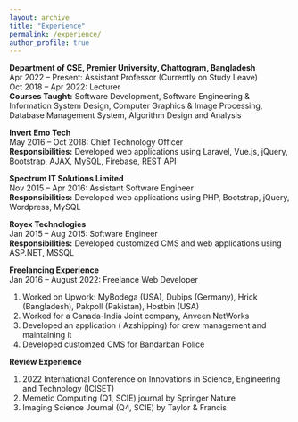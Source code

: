 ```yaml
---
layout: archive
title: "Experience"
permalink: /experience/
author_profile: true
---
```


**Department of CSE, Premier University, Chattogram, Bangladesh** <br />
Apr 2022 – Present: Assistant Professor (Currently on Study Leave) <br />
Oct 2018 – Apr 2022: Lecturer <br />
**Courses Taught:** Software Development, Software Engineering & Information System Design, Computer Graphics & Image Processing, Database Management System, Algorithm Design and Analysis

**Invert Emo Tech** <br />
May 2016 – Oct 2018: Chief Technology Officer <br />
**Responsibilities:** Developed web applications using Laravel, Vue.js, jQuery, Bootstrap, AJAX, MySQL, Firebase, REST API

**Spectrum IT Solutions Limited** <br />
Nov 2015 – Apr 2016: Assistant Software Engineer <br />
**Responsibilities:** Developed web applications using PHP, Bootstrap, jQuery, Wordpress, MySQL

**Royex Technologies** <br />
Jan 2015 – Aug 2015: Software Engineer <br />
**Responsibilities:** Developed customized CMS and web applications using ASP.NET, MSSQL

**Freelancing Experience** <br />
Jan 2016 – August 2022: Freelance Web Developer <br />
1. Worked on Upwork: MyBodega (USA), Dubips (Germany), Hrick (Bangladesh), Pakpoll (Pakistan), Hostbin (USA)
2. Worked for a Canada-India Joint company, Anveen NetWorks
3. Developed an application ( Azshipping) for crew management and maintaining it
4. Developed customzed CMS for Bandarban Police

**Review Experience** <br />
1. 2022 International Conference on Innovations in Science, Engineering and Technology (ICISET)
2. Memetic Computing (Q1, SCIE) journal by Springer Nature
3. Imaging Science Journal (Q4, SCIE) by Taylor & Francis


